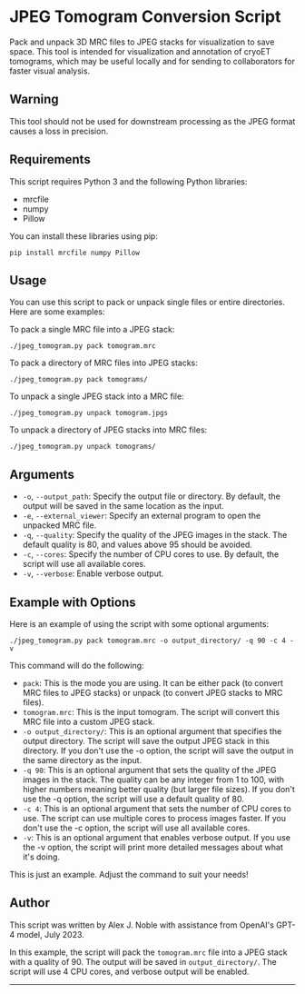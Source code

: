 # JPEG Tomogram Conversion Script

Pack and unpack 3D MRC files to JPEG stacks for visualization to save space. This tool is intended for visualization and annotation of cryoET tomograms, which may be useful locally and for sending to collaborators for faster visual analysis.

## Warning
This tool should not be used for downstream processing as the JPEG format causes a loss in precision.

## Requirements
This script requires Python 3 and the following Python libraries:
- mrcfile
- numpy
- Pillow

You can install these libraries using pip:
```
pip install mrcfile numpy Pillow
```

## Usage

You can use this script to pack or unpack single files or entire directories. Here are some examples:

To pack a single MRC file into a JPEG stack:
```
./jpeg_tomogram.py pack tomogram.mrc
```

To pack a directory of MRC files into JPEG stacks:
```
./jpeg_tomogram.py pack tomograms/
```

To unpack a single JPEG stack into a MRC file:
```
./jpeg_tomogram.py unpack tomogram.jpgs
```

To unpack a directory of JPEG stacks into MRC files:
```
./jpeg_tomogram.py unpack tomograms/
```

## Arguments

- `-o`, `--output_path`: Specify the output file or directory. By default, the output will be saved in the same location as the input.
- `-e`, `--external_viewer`: Specify an external program to open the unpacked MRC file.
- `-q`, `--quality`: Specify the quality of the JPEG images in the stack. The default quality is 80, and values above 95 should be avoided.
- `-c`, `--cores`: Specify the number of CPU cores to use. By default, the script will use all available cores.
- `-v`, `--verbose`: Enable verbose output.

## Example with Options

Here is an example of using the script with some optional arguments:

```
./jpeg_tomogram.py pack tomogram.mrc -o output_directory/ -q 90 -c 4 -v
```

This command will do the following:

- `pack`: This is the mode you are using. It can be either pack (to convert MRC files to JPEG stacks) or unpack (to convert JPEG stacks to MRC files).
- `tomogram.mrc`: This is the input tomogram. The script will convert this MRC file into a custom JPEG stack.
- `-o output_directory/`: This is an optional argument that specifies the output directory. The script will save the output JPEG stack in this directory. If you don't use the -o option, the script will save the output in the same directory as the input.
- `-q 90`: This is an optional argument that sets the quality of the JPEG images in the stack. The quality can be any integer from 1 to 100, with higher numbers meaning better quality (but larger file sizes). If you don't use the -q option, the script will use a default quality of 80.
- `-c 4`: This is an optional argument that sets the number of CPU cores to use. The script can use multiple cores to process images faster. If you don't use the -c option, the script will use all available cores.
- `-v`: This is an optional argument that enables verbose output. If you use the -v option, the script will print more detailed messages about what it's doing.

This is just an example. Adjust the command to suit your needs!

## Author

This script was written by Alex J. Noble with assistance from OpenAI's GPT-4 model, July 2023.

In this example, the script will pack the `tomogram.mrc` file into a JPEG stack with a quality of 90. The output will be saved in `output_directory/`. The script will use 4 CPU cores, and verbose output will be enabled.

---
